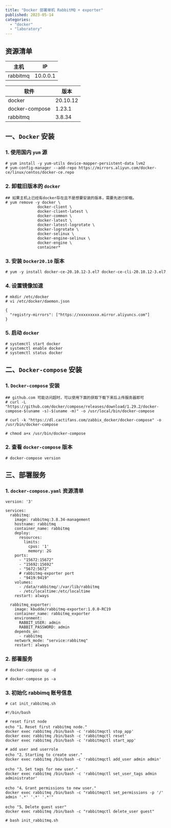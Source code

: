 ```yaml
---
title: "Docker 部署单机 RabbitMQ + exporter"
published: 2023-05-14
categories: 
  - "docker"
  - "laboratory"
---
```


## 资源清单

| 主机 | IP |
| --- | --- |
| rabbitmq | 10.0.0.1 |

| 软件 | 版本 |
| --- | --- |
| docker | 20.10.12 |
| docker-compose | 1.23.1 |
| rabbitmq | 3.8.34 |

## 一、`Docker` 安装

### 1\. 使用国内 `yum` 源

```shell
# yum install -y yum-utils device-mapper-persistent-data lvm2
# yum-config-manager --add-repo https://mirrors.aliyun.com/docker-ce/linux/centos/docker-ce.repo
```

### 2\. 卸载旧版本的 `docker`

```shell
## 如果主机上已经有docker存在且不是想要安装的版本，需要先进行卸载。
# yum remove -y docker \
              docker-client \
              docker-client-latest \
              docker-common \
              docker-latest \
              docker-latest-logrotate \
              docker-logrotate \
              docker-selinux \
              docker-engine-selinux \
              docker-engine \
              container*
```

### 3\. 安装 `Docker20.10` 版本

```shell
# yum -y install docker-ce-20.10.12-3.el7 docker-ce-cli-20.10.12-3.el7
```

### 4\. 设置镜像加速

```shell
# mkdir /etc/docker
# vi /etc/docker/daemon.json

{
  "registry-mirrors": ["https://xxxxxxxxx.mirror.aliyuncs.com"]
}
```

### 5\. 启动 `docker`

```shell
# systemctl start docker
# systemctl enable docker
# systemctl status docker
```

## 二、`Docker-compose` 安装

### 1\. `Docker-compose` 安装

```shell
## github.com 可能访问超时，可以使用下面的获取下载下来后上传服务器即可
# curl -L "https://github.com/docker/compose/releases/download/1.29.2/docker-compose-$(uname -s)-$(uname -m)" -o /usr/local/bin/docker-compose

# curl -k "https://dl.cactifans.com/zabbix_docker/docker-compose" -o /usr/bin/docker-compose

# chmod a+x /usr/bin/docker-compose
```

### 2\. 查看 `docker-compose` 版本

```shell
# docker-compose version
```

## 三、部署服务

### 1\. `docker-compose.yaml` 资源清单

```shell
version: '3'

services:
  rabbitmq:
    image: rabbitmq:3.8.34-management
    hostname: rabbitmq
    container_name: rabbitmq
    deploy:
      resources:
        limits:
          cpus: '1'
          memory: 2G
    ports:
      - "15672:15672"
      - "15692:15692"
      - "5672:5672"
      # rabbitmq-exporter port
      - "9419:9419"
    volumes:
      - /data/rabbitmq/:/var/lib/rabbitmq
      - /etc/localtime:/etc/localtime
    restart: always

  rabbitmq_exporter:
    image: kbudde/rabbitmq-exporter:1.0.0-RC19
    container_name: rabbitmq_exporter
    environment:
      RABBIT_USER: admin
      RABBIT_PASSWORD: admin
    depends_on:
      - rabbitmq
    network_mode: "service:rabbitmq"
    restart: always
```

### 2\. 部署服务

```shell
# docker-compose up -d

# docker-compose ps -a
```

### 3\. 初始化 rabbimq 账号信息

```shell
# cat init_rabbitmq.sh

#!/bin/bash

# reset first node
echo "1、Reset first rabbitmq node."
docker exec rabbitmq /bin/bash -c 'rabbitmqctl stop_app'
docker exec rabbitmq /bin/bash -c 'rabbitmqctl reset'
docker exec rabbitmq /bin/bash -c 'rabbitmqctl start_app'

# add user and userrole
echo "2、Starting to create user."
docker exec rabbitmq /bin/bash -c 'rabbitmqctl add_user admin admin'

echo "3、Set tags for new user."
docker exec rabbitmq /bin/bash -c 'rabbitmqctl set_user_tags admin administrator'

echo "4、Grant permissions to new user."
docker exec rabbitmq /bin/bash -c "rabbitmqctl set_permissions -p '/' admin '.*' '.*' '.*'"

echo "5、Delete guest user"
docker exec rabbitmq /bin/bash -c "rabbitmqctl delete_user guest"
```

```shell
# bash init_rabbitmq.sh
```
